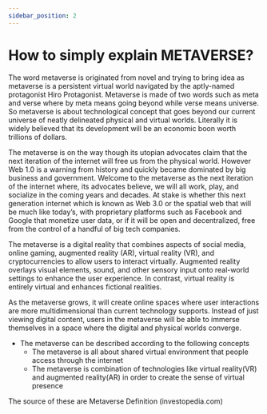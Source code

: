 ```yaml
---
sidebar_position: 2
---
```


# How to simply explain METAVERSE?

The word metaverse is originated from novel and trying to bring idea as metaverse is a persistent virtual world navigated by the aptly-named protagonist Hiro Protagonist. Metaverse is made of two words such as meta and verse where by meta means going beyond while verse means universe. So metaverse is about technological concept that goes beyond our current universe of neatly delineated physical and virtual worlds. Literally it is widely believed that its development will be an economic boon worth trillions of dollars.

The metaverse is on the way though its utopian advocates claim that the next iteration of the internet will free us from the physical world. However Web 1.0 is a warning from history and quickly became dominated by big business and government. Welcome to the metaverse as the next iteration of the internet where, its advocates believe, we will all work, play, and socialize in the coming years and decades. At stake is whether this next generation internet which is known as Web 3.0 or the spatial web that will be much like today’s, with proprietary platforms such as Facebook and Google that monetize user data, or if it will be open and decentralized, free from the control of a handful of big tech companies. 

The metaverse is a digital reality that combines aspects of social media, online gaming, augmented reality (AR), virtual reality (VR), and cryptocurrencies to allow users to interact virtually. Augmented reality overlays visual elements, sound, and other sensory input onto real-world settings to enhance the user experience. In contrast, virtual reality is entirely virtual and enhances fictional realities.

As the metaverse grows, it will create online spaces where user interactions are more multidimensional than current technology supports. Instead of just viewing digital content, users in the metaverse will be able to immerse themselves in a space where the digital and physical worlds converge. 

+ The metaverse can be described according to the following concepts
    + The metaverse is all about shared virtual environment that people access through the internet
    + The metaverse is combination of technologies like virtual reality(VR) and augmented reality(AR) in order to create the sense of virtual presence

The source of these are Metaverse Definition (investopedia.com) 
